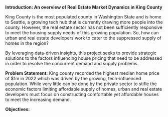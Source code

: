 **Introduction: An overview of Real Estate Market Dynamics in King County**

King County is the most populated county in Washington State and is home to Seattle, a growing tech hub that is currently drawing more people into the county. However, the real estate sector has not been sufficiently responsive to meet the housing supply needs of this growing population. So, how can urban and real estate developers work to cater to the suppressed supply of homes in the region?

By leveraging data-driven insights, this project seeks to provide strategic solutions to the factors influencing house pricing that need to be addressed in order to resolve the concurrent demand and supply problems. 


**Problem Statement:**
King county recorded the highest median home price of $1m in 2022 which was driven by the growing, tech-influenced population. While very little can be done by the private sector to stifle the economic factors limiting affordable supply of homes, urban and real estate developers must focus on constructing comfortable yet affordable houses to meet the increasing demand.

**Objectives:**

